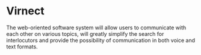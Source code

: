 # Virnect
The web-oriented software system will allow users to communicate with each other on various topics, will greatly simplify the search for interlocutors and provide the possibility of communication in both voice and text formats.
